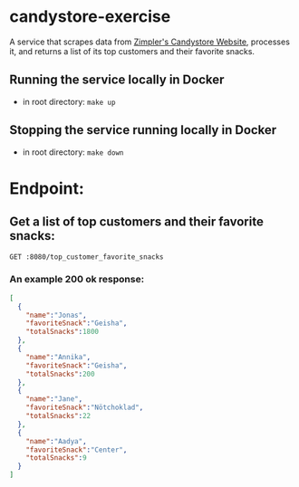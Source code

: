 # candystore-exercise

A service that scrapes data from [Zimpler's Candystore Website](https://candystore.zimpler.net), processes it, and returns a list of its top customers and their favorite snacks.

## Running the service locally in Docker

* in root directory: `make up`

## Stopping the service running locally in Docker

* in root directory: `make down`

# Endpoint:

## Get a list of top customers and their favorite snacks:
`GET :8080/top_customer_favorite_snacks`

### An example 200 ok response:

```json 
[
  {
    "name":"Jonas",
    "favoriteSnack":"Geisha",
    "totalSnacks":1800
  },
  {
    "name":"Annika",
    "favoriteSnack":"Geisha",
    "totalSnacks":200
  },
  {
    "name":"Jane",
    "favoriteSnack":"Nötchoklad",
    "totalSnacks":22
  },
  {
    "name":"Aadya",
    "favoriteSnack":"Center",
    "totalSnacks":9
  }
]
```